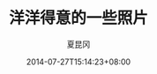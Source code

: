 ---
author: 夏昆冈
categories:
- 相机
- 图集
- 影像
cover:
  alt: ''
  caption: ''
  image: https://images.soomal.cc/doc/20140727/00044432.webp
  relative: false
date: '2014-07-27T15:14:23+08:00'
description: 摄影作品集 | 源自：www.soomal.com | 版权：原创 |  平均/总评分：00.00/0
summary: 这是一个历时十多年的照片集，汇成专贴，用来展示我拍摄并略洋洋得意的一些照片以及自我点评，顶楼汇总多大图杀猫，题材包括各种，为了避免器材之争，抹掉了EXIF。机会比什么都重要
tags: []
title: 洋洋得意的一些照片
---